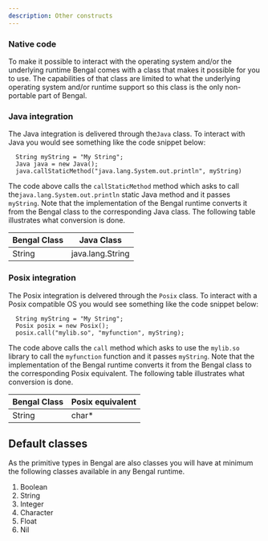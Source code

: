 ```yaml
---
description: Other constructs
---
```


### Native code

To make it possible to interact with the operating system and/or the underlying runtime Bengal comes with a class that makes it possible for you to use. The capabilities of that class are limited to what the underlying operating system and/or runtime support so this class is the only non-portable part of Bengal.

### Java integration

The Java integration is delivered through the`Java` class. To interact with Java you would see something like the code snippet below:

```
  String myString = "My String";
  Java java = new Java();
  java.callStaticMethod("java.lang.System.out.println", myString)
```

The code above calls the `callStaticMethod` method which asks to call the`java.lang.System.out.println` static Java method and it passes `myString`. Note that the implementation of the Bengal runtime converts it from the Bengal class to the corresponding Java class. The following table illustrates what conversion is done.

| Bengal Class | Java Class       |
|--------------|------------------|
| String       | java.lang.String |

### Posix integration

The Posix integration is delvered through the `Posix` class. To interact with
a Posix compatible OS you would see something like the code snippet below:

```
  String myString = "My String";
  Posix posix = new Posix();
  posix.call("mylib.so", "myfunction", myString);
```

The code above calls the `call` method which asks to use the `mylib.so` library
to call the `myfunction` function and it passes `myString`. Note that the
implementation of the Bengal runtime converts it from the Bengal class to the
corresponding Posix equivalent. The following table illustrates what conversion
is done.

| Bengal Class | Posix equivalent |
|--------------|------------------|
| String       | char*            |

## Default classes

As the primitive types in Bengal are also classes you will have at minimum the
following classes available in any Bengal runtime.

1. Boolean
2. String
3. Integer
4. Character
5. Float
6. Nil
